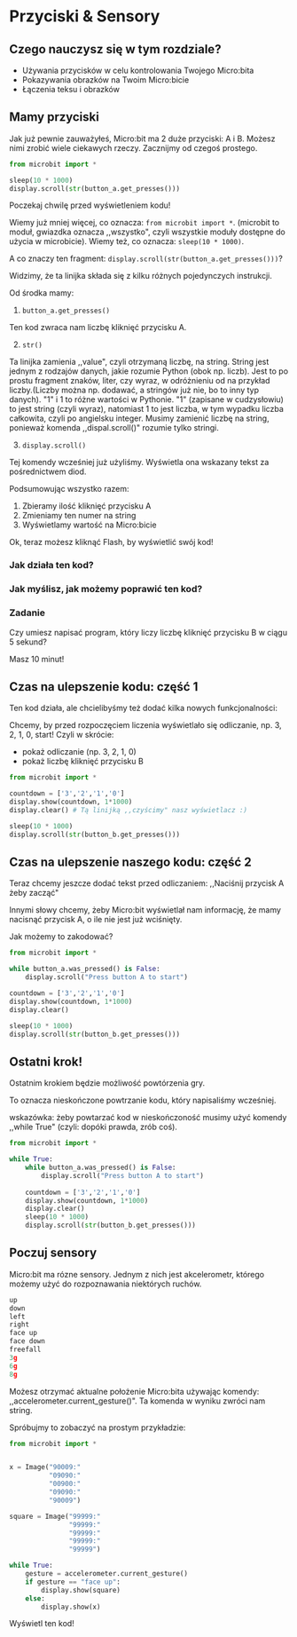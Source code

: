 # Przyciski & Sensory

## Czego nauczysz się w tym rozdziale?

* Używania przycisków w celu kontrolowania Twojego Micro:bita
* Pokazywania obrazków na Twoim Micro:bicie
* Łączenia teksu i obrazków

## Mamy przyciski

Jak już pewnie zauważyłeś, Micro:bit ma 2 duże przyciski: A i B.
Możesz nimi zrobić wiele ciekawych rzeczy. Zacznijmy od czegoś prostego.

```python
from microbit import *

sleep(10 * 1000)
display.scroll(str(button_a.get_presses()))
```

Poczekaj chwilę przed wyświetleniem kodu!

Wiemy już mniej więcej, co oznacza: `from microbit import *`. (microbit to moduł, gwiazdka oznacza ,,wszystko", czyli wszystkie moduły dostępne do użycia w microbicie). Wiemy też, co oznacza: `sleep(10 * 1000)`.

A co znaczy ten fragment: `display.scroll(str(button_a.get_presses()))`?

Widzimy, że ta linijka składa się z kilku różnych pojedynczych instrukcji.

Od środka mamy:

1. `button_a.get_presses()`

Ten kod zwraca nam liczbę kliknięć przycisku A.

2. `str()`

Ta linijka zamienia ,,value", czyli otrzymaną liczbę, na string. String jest jednym z rodzajów danych, jakie rozumie Python (obok np. liczb). Jest to po prostu fragment znaków, liter, czy wyraz, w odróżnieniu od na przykład liczby.(Liczby można np. dodawać, a stringów już nie, bo to inny typ danych). "1" i 1 to różne wartości w Pythonie. "1" (zapisane w cudzysłowiu) to jest string (czyli wyraz), natomiast 1 to jest liczba, w tym wypadku liczba całkowita, czyli po angielsku integer. Musimy zamienić liczbę na string, ponieważ komenda ,,dispal.scroll()" rozumie tylko stringi.

3. `display.scroll()`

Tej komendy wcześniej już użyliśmy. Wyświetla ona wskazany tekst za pośrednictwem diod.

Podsumowując wszystko razem:

1. Zbieramy ilość kliknięć przycisku A
2. Zmieniamy ten numer na string
3. Wyświetlamy wartość na Micro:bicie

Ok, teraz możesz kliknąć Flash, by wyświetlić swój kod!

### Jak działa ten kod?
### Jak myślisz, jak możemy poprawić ten kod?

### Zadanie

Czy umiesz napisać program, który liczy liczbę kliknięć przycisku B w ciągu 5 sekund?

Masz 10 minut!

## Czas na ulepszenie kodu: część 1

Ten kod działa, ale chcielibyśmy też dodać kilka nowych funkcjonalności:

Chcemy, by przed rozpoczęciem liczenia wyświetlało się odliczanie, np. 3, 2, 1, 0, start! Czyli w skrócie:

* pokaż odliczanie (np. 3, 2, 1, 0)
* pokaż liczbę kliknięć przycisku B
 
```python
from microbit import *

countdown = ['3','2','1','0']
display.show(countdown, 1*1000)
display.clear() # Tą linijką ,,czyścimy" nasz wyświetlacz :)

sleep(10 * 1000)
display.scroll(str(button_b.get_presses()))
```

## Czas na ulepszenie naszego kodu: część 2

Teraz chcemy jeszcze dodać tekst przed odliczaniem: ,,Naciśnij przycisk A żeby zacząć"

Innymi słowy chcemy, żeby Micro:bit wyświetlał nam informację, że mamy nacisnąć przycisk A, o ile nie jest już wciśnięty.

Jak możemy to zakodować?

```python
from microbit import *

while button_a.was_pressed() is False:
    display.scroll("Press button A to start")

countdown = ['3','2','1','0']
display.show(countdown, 1*1000)
display.clear()

sleep(10 * 1000)
display.scroll(str(button_b.get_presses()))
```

## Ostatni krok!

Ostatnim krokiem będzie możliwość powtórzenia gry.

To oznacza nieskończone powtrzanie kodu, który napisaliśmy wcześniej.

wskazówka: żeby powtarzać kod w nieskończoność musimy użyć komendy ,,while True" (czyli: dopóki prawda, zrób coś).

```python
from microbit import *

while True:
    while button_a.was_pressed() is False:
        display.scroll("Press button A to start")
        
    countdown = ['3','2','1','0']
    display.show(countdown, 1*1000)
    display.clear()
    sleep(10 * 1000)
    display.scroll(str(button_b.get_presses()))
```

## Poczuj sensory

Micro:bit ma rózne sensory. Jednym z nich jest akcelerometr, którego możemy użyć do rozpoznawania niektórych ruchów.

```python
up
down
left
right
face up
face down
freefall
3g
6g
8g
```

Możesz otrzymać aktualne położenie Micro:bita używając komendy: ,,accelerometer.current_gesture()". Ta komenda w wyniku zwróci nam string.

Spróbujmy to zobaczyć na prostym przykładzie:

```python
from microbit import *


x = Image("90009:"
          "09090:"
          "00900:"
          "09090:"
          "90009")

square = Image("99999:"
               "99999:"
               "99999:"
               "99999:"
               "99999")

while True: 
    gesture = accelerometer.current_gesture()
    if gesture == "face up":
        display.show(square)
    else:
        display.show(x)
```

Wyświetl ten kod!
